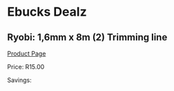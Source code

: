 
# Ebucks Dealz
## Ryobi: 1,6mm x 8m (2) Trimming line
[Product Page](https://www.ebucks.com/web/shop/productSelected.do?prodId=316340500&catId=370101825)

Price: R15.00

Savings: 


	